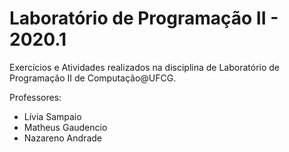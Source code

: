 # Laboratório de Programação II - 2020.1
Exercícios e Atividades realizados na disciplina de Laboratório de Programação II de Computação@UFCG.

Professores:
- Lívia Sampaio
- Matheus Gaudencio
- Nazareno Andrade
